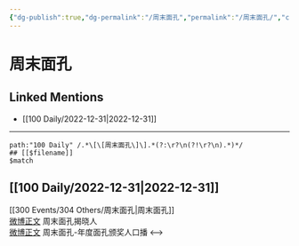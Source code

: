 ```yaml
---
{"dg-publish":true,"dg-permalink":"/周末面孔","permalink":"/周末面孔/","created":"2023-01-04T11:18:05.000+08:00","updated":"2023-04-10T17:01:59.000+08:00"}
---
```


# 周末面孔

## Linked Mentions
- [[100 Daily/2022-12-31\|2022-12-31]]


---

```expander
path:"100 Daily" /.*\[\[周末面孔\]\].*(?:\r?\n(?!\r?\n).*)*/
## [[$filename]]
$match
```
## [[100 Daily/2022-12-31\|2022-12-31]]
[[300 Events/304 Others/周末面孔\|周末面孔]]  
[微博正文](https://m.weibo.cn/2286092114/4852739786155615) 周末面孔揭晓人  
[微博正文](https://m.weibo.cn/2286092114/4852788599980957) 周末面孔-年度面孔颁奖人口播
<-->